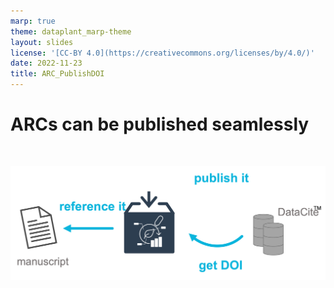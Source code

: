 ```yaml
---
marp: true
theme: dataplant_marp-theme
layout: slides
license: '[CC-BY 4.0](https://creativecommons.org/licenses/by/4.0/)'
date: 2022-11-23
title: ARC_PublishDOI
---
```


# ARCs can be published seamlessly

<br>

![w:1200](./../../img/ARC_PublishDOI_img2.png)
